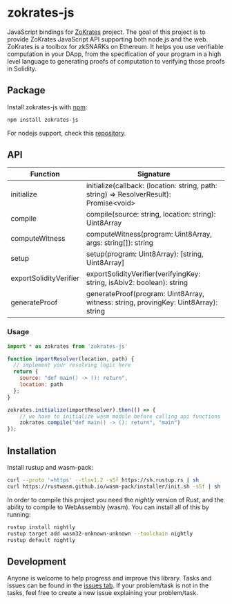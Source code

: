 # zokrates-js
JavaScript bindings for [ZoKrates](https://github.com/Zokrates/ZoKrates) project. The goal of this project is to provide ZoKrates JavaScript API supporting both node.js and the web. ZoKrates is a toolbox for zkSNARKs on Ethereum. It helps you use verifiable computation in your DApp, from the specification of your program in a high level language to generating proofs of computation to verifying those proofs in Solidity.

## Package
Install zokrates-js with [npm](https://www.npmjs.com/package/zokrates-js):

```bash
npm install zokrates-js
```

For nodejs support, check this [repository](https://github.com/blockchain-it-hr/zokrates-js-node).

## API
| Function | Signature |
| ------ | ------ |
| initialize | initialize(callback: (location: string, path: string) => ResolverResult): Promise\<void\> |
| compile | compile(source: string, location: string): Uint8Array |
| computeWitness | computeWitness(program: Uint8Array, args: string[]): string |
| setup | setup(program: Uint8Array): [string, Uint8Array] |
| exportSolidityVerifier | exportSolidityVerifier(verifyingKey: string, isAbiv2: boolean): string |
| generateProof | generateProof(program: Uint8Array, witness: string, provingKey: Uint8Array): string |

### Usage
```js
import * as zokrates from 'zokrates-js'

function importResolver(location, path) {
  // implement your resolving logic here
  return { 
    source: "def main() -> (): return", 
    location: path 
  };
}

zokrates.initialize(importResolver).then(() => {
    // we have to initialize wasm module before calling api functions
    zokrates.compile("def main() -> (): return", "main")
});
```

## Installation
Install rustup and wasm-pack:

```bash
curl --proto '=https' --tlsv1.2 -sSf https://sh.rustup.rs | sh
curl https://rustwasm.github.io/wasm-pack/installer/init.sh -sSf | sh
```

In order to compile this project you need the *nightly* version of Rust, and the ability to compile to WebAssembly (wasm). You can install all of this by running:

```bash
rustup install nightly
rustup target add wasm32-unknown-unknown --toolchain nightly
rustup default nightly
```

## Development
Anyone is welcome to help progress and improve this library. Tasks and issues can be found in the [issues tab](https://github.com/blockchain-it-hr/zokrates-js/issues). If your problem/task is not in the tasks, feel free to create a new issue explaining your problem/task.
